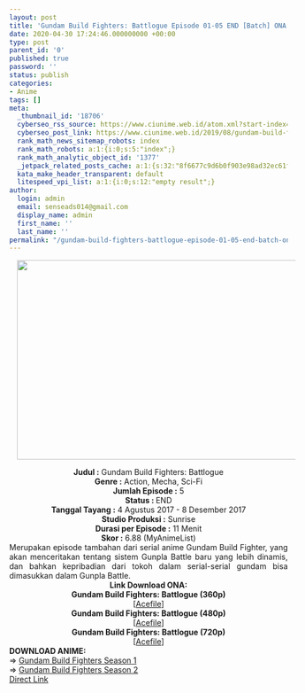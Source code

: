 ```yaml
---
layout: post
title: 'Gundam Build Fighters: Battlogue Episode 01-05 END [Batch] ONA Subtitle Indonesia'
date: 2020-04-30 17:24:46.000000000 +00:00
type: post
parent_id: '0'
published: true
password: ''
status: publish
categories:
- Anime
tags: []
meta:
  _thumbnail_id: '18706'
  cyberseo_rss_source: https://www.ciunime.web.id/atom.xml?start-index=1951&max-results=150
  cyberseo_post_link: https://www.ciunime.web.id/2019/08/gundam-build-fighters-battlogue-episode.html
  rank_math_news_sitemap_robots: index
  rank_math_robots: a:1:{i:0;s:5:"index";}
  rank_math_analytic_object_id: '1377'
  _jetpack_related_posts_cache: a:1:{s:32:"8f6677c9d6b0f903e98ad32ec61f8deb";a:2:{s:7:"expires";i:1663415672;s:7:"payload";a:0:{}}}
  kata_make_header_transparent: default
  litespeed_vpi_list: a:1:{i:0;s:12:"empty result";}
author:
  login: admin
  email: senseads014@gmail.com
  display_name: admin
  first_name: ''
  last_name: ''
permalink: "/gundam-build-fighters-battlogue-episode-01-05-end-batch-ona-subtitle-indonesia/"
---
```

<div class="separator" style="clear: both; text-align: center;"><a href="https://1.bp.blogspot.com/-C8dWGJzekX8/XVBwUBMDpEI/AAAAAAAAdIs/DSNH-2z_YSs7cokB0xFtAkv4S3wdcz7sgCLcBGAs/s1600/Gundam%2BBuild%2BFighters%2B-%2BBattlogue.jpg" imageanchor="1" style="margin-left: 1em; margin-right: 1em;"><img border="0" data-original-height="720" data-original-width="1280" height="360" src="{{ site.baseurl }}/assets/2020/04/Gundam%2BBuild%2BFighters%2B-%2BBattlogue.jpg" width="640" /></a></div>
<p>
<div style="text-align: center;"><b>Judul</b><b><b> </b>:</b> Gundam Build Fighters: Battlogue</div>
<div style="text-align: center;"><b>Genre :</b> Action, Mecha, Sci-Fi</div>
<div style="text-align: center;"><b>Jumlah Episode :</b> 5<br /><b>Status :&nbsp;</b>END<br /><b>Tanggal Tayang :</b> 4 Agustus 2017 - 8 Desember 2017<br /><b>Studio Produksi :</b> Sunrise<br /><b>Durasi per Episode :</b> 11 Menit</div>
<div style="text-align: center;"><b>Skor :</b> 6.88 (MyAnimeList)</div>
<div style="text-align: center;"></div>
<div style="text-align: justify;">Merupakan episode tambahan dari serial anime Gundam Build Fighter, yang akan menceritakan tentang sistem Gunpla Battle baru yang lebih dinamis, dan bahkan kepribadian dari tokoh dalam serial-serial gundam bisa dimasukkan dalam Gunpla Battle.</div>
<div style="text-align: justify;"></div>
<div style="text-align: justify;"></div>
<div style="text-align: center;">
<div style="text-align: center;"><b>Link Download ONA:</b></div>
<div style="text-align: center;"><b>Gundam Build Fighters: Battlogue (360p)</b></div>
<div style="text-align: center;">
<div style="text-align: center;">[<a href="https://acefile.co/f/6853831/koenime-gundambf-bl-bd-360p-rar" target="_blank" rel="noopener">Acefile</a>]</div>
<div style="text-align: center;">
<div style="text-align: center;"><b>Gundam Build Fighters: Battlogue (480p)</b></div>
<div style="text-align: center;">
<div style="text-align: center;">[<a href="https://acefile.co/f/6853832/koenime-gundambf-bl-bd-480p-rar" target="_blank" rel="noopener">Acefile</a>]</div>
<div style="text-align: center;">
<div style="text-align: center;"></div>
</div>
</div>
<div style="text-align: center;">
<div style="text-align: center;"><b>Gundam Build Fighters: Battlogue (720p)</b></div>
<div style="text-align: center;">
<div style="text-align: center;">[<a href="https://acefile.co/f/6823011/koenime-gundambf-bl-bd-720p-rar" target="_blank" rel="noopener">Acefile</a>]
<div style="text-align: left;"></div>
<div style="text-align: justify;"></div>
<div style="text-align: justify;"><b>DOWNLOAD ANIME:</b></div>
<div style="text-align: justify;">=&gt;&nbsp;<a href="https://www.ciunime.web.id/2019/01/gundam-build-fighters-season-1-episode.html" target="_blank" rel="noopener">Gundam Build Fighters Season 1</a></div>
<div style="text-align: justify;">=&gt;&nbsp;<a href="https://www.ciunime.com/2019/01/gundam-build-fighters-season-2-episode.html">Gundam Build Fighters Season 2</a></div>
<div style="text-align: justify;"></div>
</div>
</div>
</div>
</div>
</div>
</div>
<link rel="stylesheet" href="https://cdnjs.cloudflare.com/ajax/libs/font-awesome/4.7.0/css/font-awesome.min.css" />
<div class="divbtn"> <a href="https://handymansurrender.com/fihup8buzv?key=94550f7ce39444073321dde3b8782f97" class="btn"><i class="fa fa-download"></i> Direct Link</a> </div>
